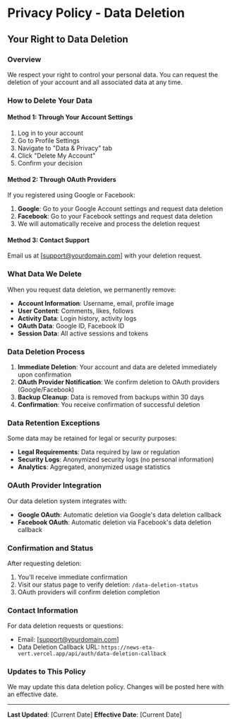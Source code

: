 # Privacy Policy - Data Deletion

## Your Right to Data Deletion

### Overview
We respect your right to control your personal data. You can request the deletion of your account and all associated data at any time.

### How to Delete Your Data

#### Method 1: Through Your Account Settings
1. Log in to your account
2. Go to Profile Settings
3. Navigate to "Data & Privacy" tab
4. Click "Delete My Account"
5. Confirm your decision

#### Method 2: Through OAuth Providers
If you registered using Google or Facebook:
1. **Google**: Go to your Google Account settings and request data deletion
2. **Facebook**: Go to your Facebook settings and request data deletion
3. We will automatically receive and process the deletion request

#### Method 3: Contact Support
Email us at [support@yourdomain.com] with your deletion request.

### What Data We Delete

When you request data deletion, we permanently remove:

- **Account Information**: Username, email, profile image
- **User Content**: Comments, likes, follows
- **Activity Data**: Login history, activity logs
- **OAuth Data**: Google ID, Facebook ID
- **Session Data**: All active sessions and tokens

### Data Deletion Process

1. **Immediate Deletion**: Your account and data are deleted immediately upon confirmation
2. **OAuth Provider Notification**: We confirm deletion to OAuth providers (Google/Facebook)
3. **Backup Cleanup**: Data is removed from backups within 30 days
4. **Confirmation**: You receive confirmation of successful deletion

### Data Retention Exceptions

Some data may be retained for legal or security purposes:
- **Legal Requirements**: Data required by law or regulation
- **Security Logs**: Anonymized security logs (no personal information)
- **Analytics**: Aggregated, anonymized usage statistics

### OAuth Provider Integration

Our data deletion system integrates with:
- **Google OAuth**: Automatic deletion via Google's data deletion callback
- **Facebook OAuth**: Automatic deletion via Facebook's data deletion callback

### Confirmation and Status

After requesting deletion:
1. You'll receive immediate confirmation
2. Visit our status page to verify deletion: `/data-deletion-status`
3. OAuth providers will confirm deletion completion

### Contact Information

For data deletion requests or questions:
- Email: [support@yourdomain.com]
- Data Deletion Callback URL: `https://news-eta-vert.vercel.app/api/auth/data-deletion-callback`

### Updates to This Policy

We may update this data deletion policy. Changes will be posted here with an effective date.

---

**Last Updated**: [Current Date]
**Effective Date**: [Current Date]
